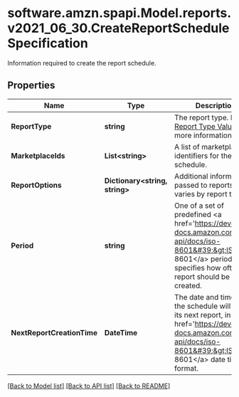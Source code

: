 # software.amzn.spapi.Model.reports.v2021_06_30.CreateReportScheduleSpecification
Information required to create the report schedule.

## Properties

Name | Type | Description | Notes
------------ | ------------- | ------------- | -------------
**ReportType** | **string** | The report type. Refer to [Report Type Values](https://developer-docs.amazon.com/sp-api/docs/report-type-values) for more information. | 
**MarketplaceIds** | **List&lt;string&gt;** | A list of marketplace identifiers for the report schedule. | 
**ReportOptions** | **Dictionary&lt;string, string&gt;** | Additional information passed to reports. This varies by report type. | [optional] 
**Period** | **string** | One of a set of predefined &lt;a href&#x3D;&#39;https://developer-docs.amazon.com/sp-api/docs/iso-8601&#39;&gt;ISO 8601&lt;/a&gt; periods that specifies how often a report should be created. | 
**NextReportCreationTime** | **DateTime** | The date and time when the schedule will create its next report, in &lt;a href&#x3D;&#39;https://developer-docs.amazon.com/sp-api/docs/iso-8601&#39;&gt;ISO 8601&lt;/a&gt; date time format. | [optional] 

[[Back to Model list]](../README.md#documentation-for-models) [[Back to API list]](../README.md#documentation-for-api-endpoints) [[Back to README]](../README.md)

